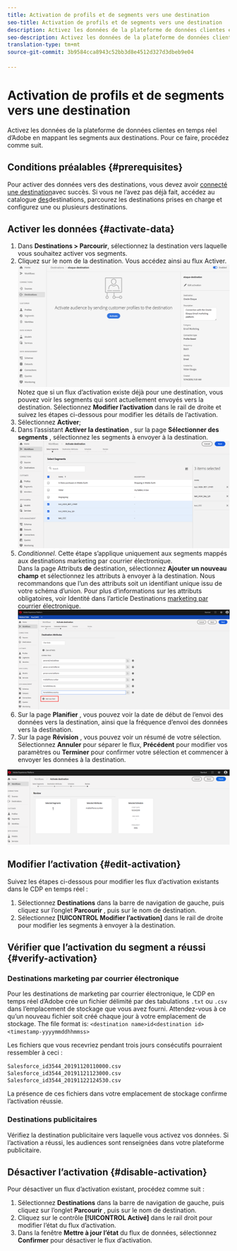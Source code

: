 ```yaml
---
title: Activation de profils et de segments vers une destination
seo-title: Activation de profils et de segments vers une destination
description: Activez les données de la plateforme de données clientes en temps réel d’Adobe en mappant les segments aux destinations. Pour ce faire, procédez comme suit.
seo-description: Activez les données de la plateforme de données clientes en temps réel d’Adobe en mappant les segments aux destinations. Pour ce faire, procédez comme suit.
translation-type: tm+mt
source-git-commit: 3b9584cca8943c52bb3d8e4512d327d3dbeb9e04

---
```



# Activation de profils et de segments vers une destination

Activez les données de la plateforme de données clientes en temps réel d’Adobe en mappant les segments aux destinations. Pour ce faire, procédez comme suit.

## Conditions préalables  {#prerequisites}

Pour activer des données vers des destinations, vous devez avoir [connecté une destination](/help/rtcdp/destinations/assets/connect-destination.png)avec succès. Si vous ne l’avez pas déjà fait, accédez au catalogue [des](/help/rtcdp/destinations/destinations-catalog.md)destinations, parcourez les destinations prises en charge et configurez une ou plusieurs destinations.

## Activer les données {#activate-data}

1. Dans **Destinations > Parcourir**, sélectionnez la destination vers laquelle vous souhaitez activer vos segments.
2. Cliquez sur le nom de la destination. Vous accédez ainsi au flux Activer.
   ![activate-flow](/help/rtcdp/destinations/assets/activate-flow.png)Notez que si un flux d’activation existe déjà pour une destination, vous pouvez voir les segments qui sont actuellement envoyés vers la destination. Sélectionnez **Modifier l’activation** dans le rail de droite et suivez les étapes ci-dessous pour modifier les détails de l’activation.
3. Sélectionnez **Activer**;
4. Dans l’assistant **Activer la destination** , sur la page **Sélectionner des segments** , sélectionnez les segments à envoyer à la destination.
   ![segments vers destination](/help/rtcdp/destinations/assets/select-segments.png)
5. *Conditionnel*. Cette étape s’applique uniquement aux segments mappés aux destinations marketing par courrier électronique. <br> Dans la page Attributs **de** destination, sélectionnez **Ajouter un nouveau champ** et sélectionnez les attributs à envoyer à la destination.
Nous recommandons que l’un des attributs soit un identifiant [](/help/rtcdp/destinations/email-marketing-destinations.md#identity) unique issu de votre schéma d’union. Pour plus d’informations sur les attributs obligatoires, voir Identité dans l’article Destinations [marketing par](/help/rtcdp/destinations/email-marketing-destinations.md#identity) courrier électronique.
   ![destination-attributes](/help/rtcdp/destinations/assets/destination-attributes.png)
6. Sur la page **Planifier** , vous pouvez voir la date de début de l’envoi des données vers la destination, ainsi que la fréquence d’envoi des données vers la destination.
7. Sur la page **Révision** , vous pouvez voir un résumé de votre sélection. Sélectionnez **Annuler** pour séparer le flux, **Précédent** pour modifier vos paramètres ou **Terminer** pour confirmer votre sélection et commencer à envoyer les données à la destination.

![confirmation-sélection](/help/rtcdp/destinations/assets/confirm-selection.png)

## Modifier l’activation {#edit-activation}

Suivez les étapes ci-dessous pour modifier les flux d’activation existants dans le CDP en temps réel :

1. Sélectionnez **Destinations** dans la barre de navigation de gauche, puis cliquez sur l’onglet **Parcourir** , puis sur le nom de destination.
2. Sélectionnez **[!UICONTROL Modifier l’activation]** dans le rail de droite pour modifier les segments à envoyer à la destination.

## Vérifier que l’activation du segment a réussi {#verify-activation}

### Destinations marketing par courrier électronique

Pour les destinations de marketing par courrier électronique, le CDP en temps réel d’Adobe crée un fichier délimité par des tabulations `.txt` ou `.csv` dans l’emplacement de stockage que vous avez fourni. Attendez-vous à ce qu’un nouveau fichier soit créé chaque jour à votre emplacement de stockage. The file format is:
`<destination name>id<destination id><timestamp-yyyymmddhhmmss>`

Les fichiers que vous recevriez pendant trois jours consécutifs pourraient ressembler à ceci :

```
Salesforce_id3544_20191120110000.csv
Salesforce_id3544_20191121123000.csv
Salesforce_id3544_20191122124530.csv
```

La présence de ces fichiers dans votre emplacement de stockage confirme l’activation réussie.

### Destinations publicitaires

Vérifiez la destination publicitaire vers laquelle vous activez vos données. Si l’activation a réussi, les audiences sont renseignées dans votre plateforme publicitaire.

## Désactiver l’activation {#disable-activation}

Pour désactiver un flux d’activation existant, procédez comme suit :

1. Sélectionnez **Destinations** dans la barre de navigation de gauche, puis cliquez sur l’onglet **Parcourir** , puis sur le nom de destination.
2. Cliquez sur le contrôle **[!UICONTROL Activé]** dans le rail droit pour modifier l’état du flux d’activation.
3. Dans la fenêtre **Mettre à jour l’état** du flux de données, sélectionnez **Confirmer** pour désactiver le flux d’activation.

